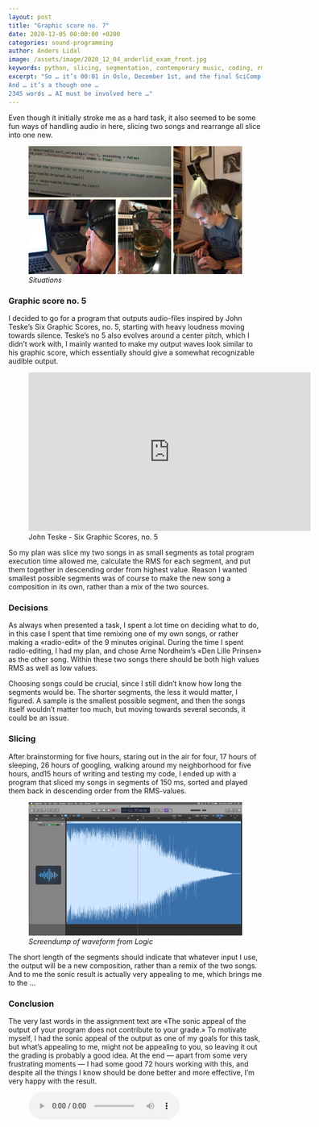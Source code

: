```yaml
---
layout: post
title: "Graphic score no. 7"
date: 2020-12-05 00:00:00 +0200
categories: sound-programming
author: Anders Lidal
image: /assets/image/2020_12_04_anderlid_exam_front.jpg
keywords: python, slicing, segmentation, contemporary music, coding, rms, programming, cat, kitten
excerpt: "So … it’s 00:01 in Oslo, December 1st, and the final SciComp assignment is here …
And … it’s a though one …
2345 words … AI must be involved here …"
---
```


Even though it initially stroke me as a hard task, it also seemed to be some fun ways of handling audio in here, slicing two songs and rearrange all slice into one new.

<figure style="float: auto">
   <img src="/assets/image/2020_12_04_anderlid_exam_front.jpg" alt="Alternate Text" title="Waveform, descending loudness" width="auto"/>
   <figcaption><i>Situations</i></figcaption>
</figure>


### Graphic score no. 5
I decided to go for a program that outputs audio-files inspired by John Teske’s Six Graphic Scores, no. 5, starting with heavy loudness moving towards silence. Teske’s no 5 also evolves around a center pitch, which I didn’t work with, I mainly wanted to make my output waves look similar to his graphic score, which essentially should give a somewhat recognizable audible output.

<figure style="float: none">
    <iframe width="560" height="315" src="https://www.youtube.com/embed/bE7wrqxK-Ks?start=775" frameborder="0" allow="accelerometer; autoplay; clipboard-write; encrypted-media; gyroscope; picture-in-picture" allowfullscreen></iframe>
    <figcaption>John Teske - Six Graphic Scores, no. 5</figcaption>
</figure>

So my plan was slice my two songs in as small segments as total program execution time allowed me, calculate the RMS for each segment, and put them together in descending order from highest value. Reason I wanted smallest possible segments was of course to make the new song a composition in its own, rather than a mix of the two sources.

### Decisions
As always when presented a task, I spent a lot time on deciding what to do, in this case I spent that time remixing one of my own songs, or rather making a «radio-edit» of the 9 minutes original. During the time I spent radio-editing, I had my plan, and chose Arne Nordheim’s «Den Lille Prinsen» as the other song. Within these two songs there should be both high values RMS as well as low values.

Choosing songs could be crucial, since I still didn’t know how long the segments would be. The shorter segments, the less it would matter, I figured. A sample is the smallest possible segment, and then the songs itself wouldn’t matter too much, but moving towards several seconds, it could be an issue.

### Slicing
After brainstorming for five hours, staring out in the air for four, 17 hours of sleeping, 26 hours of googling, walking around my neighborhood for five hours, and15 hours of writing and testing my code, I ended up with a program that sliced my songs in segments of 150 ms, sorted and played them back in descending order from the RMS-values.

<figure style="float: auto">
   <img src="/assets/image/2020_12_04_anderlid_exam_wave.jpg" alt="Alternate Text" title="Waveform, descending loudness" width="auto"/>
   <figcaption><i>Screendump of waveform from Logic</i></figcaption>
</figure>

The short length of the segments should indicate that whatever input I use, the output will be a new composition, rather than a remix of the two songs. And to me the sonic result is actually very appealing to me, which brings me to the …

### Conclusion
The very last words in the assignment text are «The sonic appeal of the output of your program does not contribute to your grade.»
To motivate myself, I had the sonic appeal of the output as one of my goals for this task, but what’s appealing to me, might not be appealing to you, so leaving it out the grading is probably a good idea.
At the end — apart from some very frustrating moments — I had some good 72 hours working with this, and despite all the things I know should be done better and more effective, I’m very happy with the result.

<figure style="float: none">
  <audio controls>
    <source src="https://drive.google.com/uc?&id=1MgAfA148tp_PKap7DYzGmMks6LqtpqK5" type="audio/mpeg">
  </audio>
</figure>
